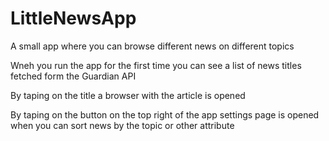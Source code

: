 # LittleNewsApp
A small app where you can browse different news on different topics

Wneh you run the app for the first time you can see a list of news titles fetched form the Guardian API

By taping on the title a browser with the article is opened

By taping on the button on the top right of the app settings page is opened when you can sort news by the topic or other attribute
